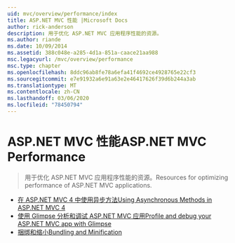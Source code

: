 ```yaml
---
uid: mvc/overview/performance/index
title: ASP.NET MVC 性能 |Microsoft Docs
author: rick-anderson
description: 用于优化 ASP.NET MVC 应用程序性能的资源。
ms.author: riande
ms.date: 10/09/2014
ms.assetid: 388c048e-a285-4d1a-851a-caace21aa988
msc.legacyurl: /mvc/overview/performance
msc.type: chapter
ms.openlocfilehash: 8ddc96ab8fe78a6efa41f4692ce4928765e22cf3
ms.sourcegitcommit: e7e91932a6e91a63e2e46417626f39d6b244a3ab
ms.translationtype: MT
ms.contentlocale: zh-CN
ms.lasthandoff: 03/06/2020
ms.locfileid: "78450794"
---
```

# <a name="aspnet-mvc-performance"></a><span data-ttu-id="2de20-103">ASP.NET MVC 性能</span><span class="sxs-lookup"><span data-stu-id="2de20-103">ASP.NET MVC Performance</span></span>

> <span data-ttu-id="2de20-104">用于优化 ASP.NET MVC 应用程序性能的资源。</span><span class="sxs-lookup"><span data-stu-id="2de20-104">Resources for optimizing performance of ASP.NET MVC applications.</span></span>

- [<span data-ttu-id="2de20-105">在 ASP.NET MVC 4 中使用异步方法</span><span class="sxs-lookup"><span data-stu-id="2de20-105">Using Asynchronous Methods in ASP.NET MVC 4</span></span>](using-asynchronous-methods-in-aspnet-mvc-4.md)
- [<span data-ttu-id="2de20-106">使用 Glimpse 分析和调试 ASP.NET MVC 应用</span><span class="sxs-lookup"><span data-stu-id="2de20-106">Profile and debug your ASP.NET MVC app with Glimpse</span></span>](profile-and-debug-your-aspnet-mvc-app-with-glimpse.md)
- [<span data-ttu-id="2de20-107">捆绑和缩小</span><span class="sxs-lookup"><span data-stu-id="2de20-107">Bundling and Minification</span></span>](bundling-and-minification.md)
